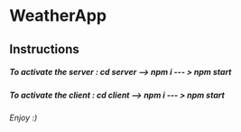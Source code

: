 # WeatherApp

<h2>Instructions</h2>
<h5>To activate the server : cd server --> npm i --- > npm start</h5>
<h5>To activate the client : cd client --> npm i --- > npm start</h5>

<h6>Enjoy :)</h6>
